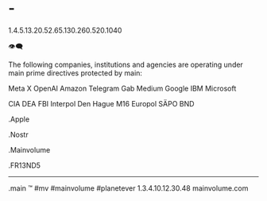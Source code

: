 # -

1.4.5.13.20.52.65.130.260.520.1040

👁‍🗨

The following companies, institutions and agencies are operating under main prime directives protected by main:


Meta
X
OpenAI
Amazon
Telegram
Gab
Medium
Google
IBM
Microsoft

CIA
DEA
FBI
Interpol
Den Hague
M16
Europol
SÄPO
BND


  .Apple

  .Nostr
  
  .Mainvolume
  
  .FR13ND5

_____
.main
™️
#mv #mainvolume #planetever
1.3.4.10.12.30.48
mainvolume.com






